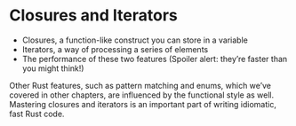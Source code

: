 # Closures and Iterators

- Closures, a function-like construct you can store in a variable
- Iterators, a way of processing a series of elements
- The performance of these two features (Spoiler alert: they’re faster than you might think!)

Other Rust features, such as pattern matching and enums, which we’ve covered in other chapters, are influenced by the functional style as well. Mastering closures and iterators is an important part of writing idiomatic, fast Rust code.

